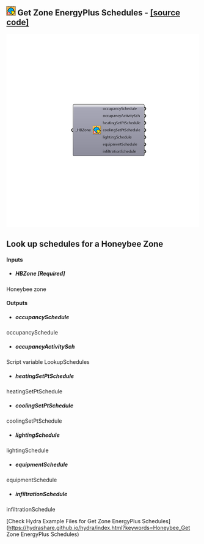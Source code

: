 ## ![](../../images/icons/Get_Zone_EnergyPlus_Schedules.png) Get Zone EnergyPlus Schedules - [[source code]](https://github.com/ladybug-tools/honeybee-legacy/tree/master/src/Honeybee_Get%20Zone%20EnergyPlus%20Schedules.py)

![](../../images/components/Get_Zone_EnergyPlus_Schedules.png)

Look up schedules for a Honeybee Zone
 -
 

#### Inputs
* ##### HBZone [Required]
Honeybee zone

#### Outputs
* ##### occupancySchedule
occupancySchedule
* ##### occupancyActivitySch
Script variable LookupSchedules
* ##### heatingSetPtSchedule
heatingSetPtSchedule
* ##### coolingSetPtSchedule
coolingSetPtSchedule
* ##### lightingSchedule
lightingSchedule
* ##### equipmentSchedule
equipmentSchedule
* ##### infiltrationSchedule
infiltrationSchedule


[Check Hydra Example Files for Get Zone EnergyPlus Schedules](https://hydrashare.github.io/hydra/index.html?keywords=Honeybee_Get Zone EnergyPlus Schedules)